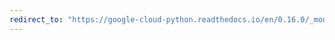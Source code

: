 ```yaml
---
redirect_to: "https://google-cloud-python.readthedocs.io/en/0.16.0/_modules/gcloud/logging/entries.html"
---
```

